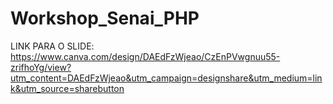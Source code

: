 # Workshop_Senai_PHP

LINK PARA O SLIDE:
https://www.canva.com/design/DAEdFzWjeao/CzEnPVwgnuu55-zrifhoYg/view?utm_content=DAEdFzWjeao&utm_campaign=designshare&utm_medium=link&utm_source=sharebutton

